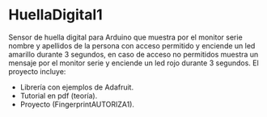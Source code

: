 # HuellaDigital1
Sensor de huella digital para Arduino que muestra por el monitor serie nombre y apellidos de la persona con acceso permitido y enciende un led amarillo durante 3 segundos, en caso de acceso no permitidos muestra un mensaje por el monitor serie y enciende un led rojo durante 3 segundos.
El proyecto incluye:
- Librería con ejemplos de Adafruit.
- Tutorial en pdf (teoría).
- Proyecto (FingerprintAUTORIZA1).
